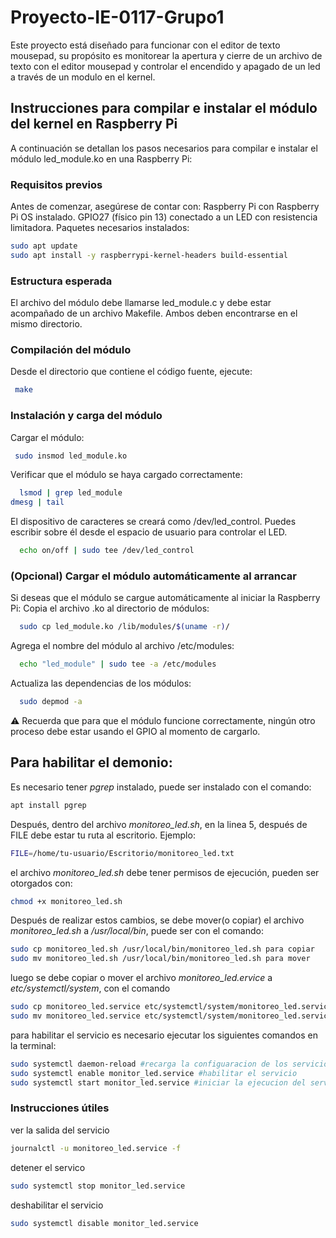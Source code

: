 # Proyecto-IE-0117-Grupo1
Este proyecto está diseñado para funcionar con el editor de texto mousepad, su propósito es monitorear la apertura y cierre de un archivo de texto con el editor mousepad  y controlar el encendido y apagado de un led a través de un modulo en el kernel.

## Instrucciones para compilar e instalar el módulo del kernel en Raspberry Pi
A continuación se detallan los pasos necesarios para compilar e instalar el módulo led_module.ko en una Raspberry Pi:

### Requisitos previos
Antes de comenzar, asegúrese de contar con:
Raspberry Pi con Raspberry Pi OS instalado.
GPIO27 (físico pin 13) conectado a un LED con resistencia limitadora.
Paquetes necesarios instalados:
  ```bash
  sudo apt update
  sudo apt install -y raspberrypi-kernel-headers build-essential
 ```
### Estructura esperada
El archivo del módulo debe llamarse led_module.c y debe estar acompañado de un archivo Makefile. Ambos deben encontrarse en el mismo directorio.
### Compilación del módulo
Desde el directorio que contiene el código fuente, ejecute:
 ```bash
  make
 ```
###  Instalación y carga del módulo
Cargar el módulo:
 ```bash
  sudo insmod led_module.ko
```
Verificar que el módulo se haya cargado correctamente:
```bash
  lsmod | grep led_module
dmesg | tail
```
El dispositivo de caracteres se creará como /dev/led_control. Puedes escribir sobre él desde el espacio de usuario para controlar el LED.
```bash
  echo on/off | sudo tee /dev/led_control
```
### (Opcional) Cargar el módulo automáticamente al arrancar
Si deseas que el módulo se cargue automáticamente al iniciar la Raspberry Pi:
Copia el archivo .ko al directorio de módulos:
```bash
  sudo cp led_module.ko /lib/modules/$(uname -r)/
```
Agrega el nombre del módulo al archivo /etc/modules:
```bash
  echo "led_module" | sudo tee -a /etc/modules
```
Actualiza las dependencias de los módulos:
```bash
  sudo depmod -a
```
⚠️ Recuerda que para que el módulo funcione correctamente, ningún otro proceso debe estar usando el GPIO al momento de cargarlo.

## Para habilitar el demonio:
Es necesario tener _pgrep_ instalado, puede ser instalado con el comando:
```bash
apt install pgrep
```
Después, dentro  del archivo _monitoreo_led.sh_, en la linea 5, después de FILE debe estar tu ruta al escritorio. Ejemplo:
```bash
FILE=/home/tu-usuario/Escritorio/monitoreo_led.txt
```
el archivo _monitoreo_led.sh_ debe tener permisos de ejecución, pueden ser otorgados con:
```bash
chmod +x monitoreo_led.sh
```
Después de realizar estos cambios, se debe mover(o copiar) el archivo _monitoreo_led.sh_ a _/usr/local/bin_, puede ser con el comando:
```bash
sudo cp monitoreo_led.sh /usr/local/bin/monitoreo_led.sh para copiar 
sudo mv monitoreo_led.sh /usr/local/bin/monitoreo_led.sh para mover
```
luego se debe copiar o mover el archivo _monitoreo_led.ervice_ a _etc/systemctl/system_, con el comando
```bash
sudo cp monitoreo_led.service etc/systemctl/system/monitoreo_led.service para copiar 
sudo mv monitoreo_led.service etc/systemctl/system/monitoreo_led.service para mover
```
para habilitar el servicio es necesario ejecutar los siguientes comandos en la terminal:
```bash
sudo systemctl daemon-reload #recarga la configuaracion de los servicios
sudo systemctl enable monitor_led.service #habilitar el servicio
sudo systemctl start monitor_led.service #iniciar la ejecucion del servicio
```
### Instrucciones útiles
ver la salida del servicio
```bash
journalctl -u monitoreo_led.service -f
```
detener el servico
```bash
sudo systemctl stop monitor_led.service
```
deshabilitar el servicio
```bash
sudo systemctl disable monitor_led.service
```
